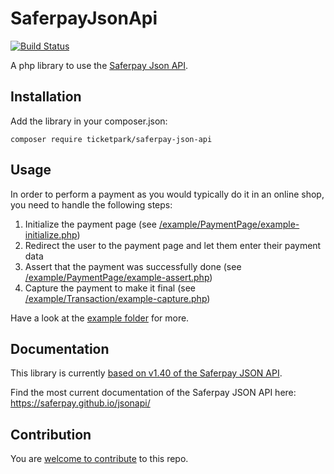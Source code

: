 # SaferpayJsonApi

[![Build Status](https://github.com/Ticketpark/SaferpayJsonApi/actions/workflows/tests.yml/badge.svg)](https://github.com/Ticketpark/SaferpayJsonApi/actions)

A php library to use the [Saferpay Json API](http://saferpay.github.io/jsonapi/).

## Installation

Add the library in your composer.json:

```
composer require ticketpark/saferpay-json-api
```

## Usage
In order to perform a payment as you would typically do it in an online shop, you need to handle the following steps:

1. Initialize the payment page (see [/example/PaymentPage/example-initialize.php](/example/PaymentPage/example-initialize.php))
2. Redirect the user to the payment page and let them enter their payment data
3. Assert that the payment was successfully done (see [/example/PaymentPage/example-assert.php](/example/PaymentPage/example-assert.php))
4. Capture the payment to make it final (see [/example/Transaction/example-capture.php](/example/Transaction/example-capture.php))

Have a look at the [example folder](/example) for more.

## Documentation

This library is currently [based on v1.40 of the Saferpay JSON API](https://saferpay.github.io/jsonapi/1.40/index.html).

Find the most current documentation of the Saferpay JSON API here:<br>
https://saferpay.github.io/jsonapi/

## Contribution
You are [welcome to contribute](/.github/contributing.md) to this repo.
